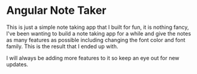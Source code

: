 # Angular Note Taker

This is just a simple note taking app that I built for fun, it is nothing fancy, I've been wanting to build a note taking app for a while and give the notes as many features as possible including changing the font color and font family. This is the result that I ended up with.

I will always be adding more features to it so keep an eye out for new updates.
